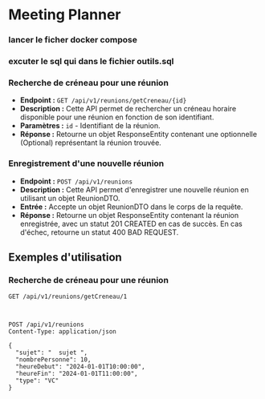 # Meeting Planner
### lancer le ficher docker compose
### excuter le sql qui dans le fichier outils.sql

### Recherche de créneau pour une réunion

- **Endpoint :** `GET /api/v1/reunions/getCreneau/{id}`
- **Description :** Cette API permet de rechercher un créneau horaire disponible pour une réunion en fonction de son identifiant.
- **Paramètres :** `id` - Identifiant de la réunion.
- **Réponse :** Retourne un objet ResponseEntity contenant une optionnelle (Optional) représentant la réunion trouvée.

### Enregistrement d'une nouvelle réunion

- **Endpoint :** `POST /api/v1/reunions`
- **Description :** Cette API permet d'enregistrer une nouvelle réunion en utilisant un objet ReunionDTO.
- **Entrée :** Accepte un objet ReunionDTO dans le corps de la requête.
- **Réponse :** Retourne un objet ResponseEntity contenant la réunion enregistrée, avec un statut 201 CREATED en cas de succès. En cas d'échec, retourne un statut 400 BAD REQUEST.

## Exemples d'utilisation

### Recherche de créneau pour une réunion

```http
GET /api/v1/reunions/getCreneau/1



POST /api/v1/reunions
Content-Type: application/json

{
  "sujet": "  sujet ",
  "nombrePersonne": 10,
  "heureDebut": "2024-01-01T10:00:00",
  "heureFin": "2024-01-01T11:00:00",
  "type": "VC"
}
